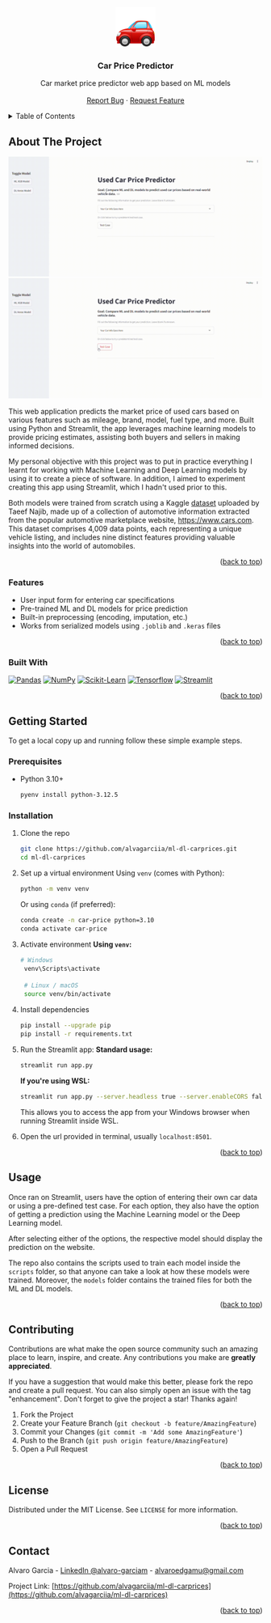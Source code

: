 <a id="readme-top"></a>
<!--
*** ReadMe template from Othneil Drew @othneildrew on GitHub
-->
<!-- [![project_license][license-shield]][license-url]
[![LinkedIn][linkedin-shield]][linkedin-url] -->


<!-- PROJECT LOGO -->
<br />
<div align="center">
  <a href="https://github.com/alvagarciia/ml-dl-carprices">
    <img src="media/logo.png" alt="Logo" width="80" height="80">
  </a>

<h3 align="center">Car Price Predictor</h3>

  <p align="center">
    Car market price predictor web app based on ML models
    <br />
    <br />
    <a href="https://github.com/alvagarciia/ml-dl-carprices/issues/new?labels=bug&template=bug-report---.md">Report Bug</a>
    &middot;
    <a href="https://github.com/alvagarciia/ml-dl-carprices/issues/new?labels=enhancement&template=feature-request---.md">Request Feature</a>
  </p>
</div>



<!-- TABLE OF CONTENTS -->
<details>
  <summary>Table of Contents</summary>
  <ol>
    <li>
      <a href="#about-the-project">About The Project</a>
      <ul>
        <li><a href="#features">Features</a></li>
        <li><a href="#built-with">Built With</a></li>
      </ul>
    </li>
    <li>
      <a href="#getting-started">Getting Started</a>
      <ul>
        <li><a href="#prerequisites">Prerequisites</a></li>
        <li><a href="#installation">Installation</a></li>
      </ul>
    </li>
    <li><a href="#usage">Usage</a></li>
    <li><a href="#contributing">Contributing</a></li>
    <li><a href="#license">License</a></li>
    <li><a href="#contact">Contact</a></li>
  </ol>
</details>



<!-- ABOUT THE PROJECT -->
## About The Project

![Car Prices Showcase ML](./media/carprice-ML-demo.gif)
![Car Prices Showcase DL](./media/carprice-DL-demo.gif)

This web application predicts the market price of used cars based on various features such as mileage, brand, model, fuel type, and more. Built using Python and Streamlit, the app leverages machine learning models to provide pricing estimates, assisting both buyers and sellers in making informed decisions.

My personal objective with this project was to put in practice everything I learnt for working with Machine Learning and Deep Learning models by using it to create a piece of software. In addition, I aimed to experiment creating this app using Streamlit, which I hadn't used prior to this. 

Both models were trained from scratch using a Kaggle [dataset](https://www.kaggle.com/datasets/taeefnajib/used-car-price-prediction-dataset/data) uploaded by Taeef Najib, made up of a collection of automotive information extracted from the popular automotive marketplace website, https://www.cars.com. This dataset comprises 4,009 data points, each representing a unique vehicle listing, and includes nine distinct features providing valuable insights into the world of automobiles.

<p align="right">(<a href="#readme-top">back to top</a>)</p>


### Features

- User input form for entering car specifications
- Pre-trained ML and DL models for price prediction
- Built-in preprocessing (encoding, imputation, etc.)
- Works from serialized models using `.joblib` and `.keras` files

<p align="right">(<a href="#readme-top">back to top</a>)</p>


### Built With

[![Pandas][pandas]](https://github.com/pandas-dev/pandas)
[![NumPy][numpy]](https://github.com/numpy/numpy)
[![Scikit-Learn][scikit-learn]](https://github.com/scikit-learn/scikit-learn)
[![Tensorflow][tensorflow]](https://github.com/tensorflow/tensorflow)
[![Streamlit][streamlit]](https://github.com/streamlit/streamlit)

<p align="right">(<a href="#readme-top">back to top</a>)</p>



<!-- GETTING STARTED -->
## Getting Started

To get a local copy up and running follow these simple example steps.

### Prerequisites

* Python 3.10+
  ```sh
  pyenv install python-3.12.5
  ```

### Installation

1. Clone the repo
   ```sh
   git clone https://github.com/alvagarciia/ml-dl-carprices.git
   cd ml-dl-carprices
   ```
2. Set up a virtual environment
   Using `venv` (comes with Python):
   ```sh
   python -m venv venv
   ```
   Or using `conda` (if preferred):
   ```sh
   conda create -n car-price python=3.10
   conda activate car-price
   ```
3. Activate environment
   **Using `venv`:**
   ```sh
   # Windows
    venv\Scripts\activate

    # Linux / macOS
    source venv/bin/activate
   ```
4. Install dependencies
   ```sh
   pip install --upgrade pip
   pip install -r requirements.txt
   ```
5. Run the Streamlit app:
   **Standard usage:**
    ```bash
   streamlit run app.py
   ```

    **If you're using WSL:**
    ```bash
   streamlit run app.py --server.headless true --server.enableCORS false --server.address=0.0.0.0
   ```
   This allows you to access the app from your Windows browser when running Streamlit inside WSL.
   
6. Open the url provided in terminal, usually `localhost:8501`.

<p align="right">(<a href="#readme-top">back to top</a>)</p>



<!-- USAGE EXAMPLES -->
## Usage

Once ran on Streamlit, users have the option of entering their own car data or using a pre-defined test case. For each option, they also have the option of getting a prediction using the Machine Learning model or the Deep Learning model. 

After selecting either of the options, the respective model should display the prediction on the website.

The repo also contains the scripts used to train each model inside the `scripts` folder, so that anyone can take a look at how these models were trained. Moreover, the `models` folder contains the trained files for both the ML and DL models.

<p align="right">(<a href="#readme-top">back to top</a>)</p>



<!-- CONTRIBUTING -->
## Contributing

Contributions are what make the open source community such an amazing place to learn, inspire, and create. Any contributions you make are **greatly appreciated**.

If you have a suggestion that would make this better, please fork the repo and create a pull request. You can also simply open an issue with the tag "enhancement".
Don't forget to give the project a star! Thanks again!

1. Fork the Project
2. Create your Feature Branch (`git checkout -b feature/AmazingFeature`)
3. Commit your Changes (`git commit -m 'Add some AmazingFeature'`)
4. Push to the Branch (`git push origin feature/AmazingFeature`)
5. Open a Pull Request

<p align="right">(<a href="#readme-top">back to top</a>)</p>



<!-- LICENSE -->
## License

Distributed under the MIT License. See `LICENSE` for more information.

<p align="right">(<a href="#readme-top">back to top</a>)</p>



<!-- CONTACT -->
## Contact

Alvaro Garcia - [LinkedIn @alvaro-garciam](https://www.linkedin.com/in/alvaro-garciam) - alvaroedgamu@gmail.com

Project Link: [https://github.com/alvagarciia/ml-dl-carprices](https://github.com/alvagarciia/ml-dl-carprices)

<p align="right">(<a href="#readme-top">back to top</a>)</p>



<!-- MARKDOWN LINKS & IMAGES -->
<!-- 
https://www.markdownguide.org/basic-syntax/#reference-style-links 
https://simpleicons.org/
-->
[license-s
hield]: https://img.shields.io/github/license/alvagarciia/ml-dl-carprices.svg?style=for-the-badge
[license-url]: https://github.com/alvagarciia/ml-dl-carprices/blob/main/LICENSE
[linkedin-shield]: https://img.shields.io/badge/-LinkedIn-black.svg?style=for-the-badge&logo=linkedin&colorB=555
[linkedin-url]: https://linkedin.com/in/alvaro-garciam


[pandas]: https://img.shields.io/badge/Pandas-150458?style=for-the-badge&logo=pandas&logoColor=white
[numpy]: https://img.shields.io/badge/NumPy-013243?style=for-the-badge&logo=numpy&logoColor=white
[scikit-learn]: https://img.shields.io/badge/Scikit_Learn-F7931E?style=for-the-badge&logo=scikitlearn&logoColor=white
[tensorflow]: https://img.shields.io/badge/Tensorflow-FF6F00?style=for-the-badge&logo=tensorflow&logoColor=white
[streamlit]: https://img.shields.io/badge/Streamlit-FF4B4B?style=for-the-badge&logo=streamlit&logoColor=white